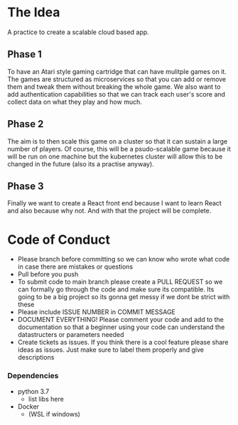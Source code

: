 # The Idea
A practice to create a scalable cloud based app.

## Phase 1
To have an Atari style gaming cartridge that can have mulitple games on it. The games are structured as microservices so that you can add or remove them and tweak them without breaking the whole game. We also want to add authentication capabilities so that we can track each user's score and collect data on what they play and how much. 
## Phase 2
The aim is to then scale this game on a cluster so that it can sustain a large number of players. Of course, this will be a psudo-scalable game because it will be run on one machine but the kubernetes cluster will allow this to be changed in the future (also its a practise anyway). 
## Phase 3
Finally we want to create a React front end because I want to learn React and also because why not. And with that the project will be complete.


# Code of Conduct 
- Please branch before committing so we can know who wrote what code in case there are mistakes or questions
- Pull before you push
- To submit code to main branch please create a PULL REQUEST so we can formally go through the code and make sure its compatible. Its going to be a big project so its gonna get messy if we dont be strict with these
- Please include ISSUE NUMBER in COMMIT MESSAGE 
- DOCUMENT EVERYTHING! Please comment your code and add to the documentation so that a beginner using your code can understand the datastructers or parameters needed
- Create tickets as issues. If you think there is a cool feature please share ideas as issues. Just make sure to label them properly and give descriptions

### Dependencies 
- python 3.7
  - list libs here
- Docker 
  - (WSL if windows)
